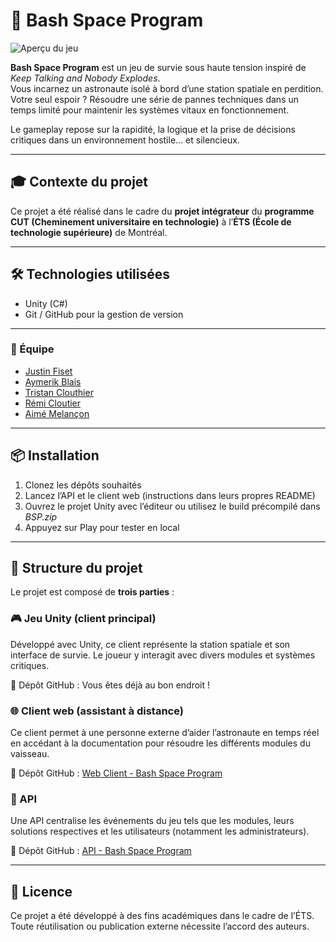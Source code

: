 # 🚀 Bash Space Program

![Aperçu du jeu](git_assets/bsp.gif)

**Bash Space Program** est un jeu de survie sous haute tension inspiré de *Keep Talking and Nobody Explodes*.  
Vous incarnez un astronaute isolé à bord d’une station spatiale en perdition. Votre seul espoir ? Résoudre une série de pannes techniques dans un temps limité pour maintenir les systèmes vitaux en fonctionnement.

Le gameplay repose sur la rapidité, la logique et la prise de décisions critiques dans un environnement hostile… et silencieux.

---

## 🎓 Contexte du projet

Ce projet a été réalisé dans le cadre du **projet intégrateur** du **programme CUT (Cheminement universitaire en technologie)** à l’**ÉTS (École de technologie supérieure)** de Montréal.

---

## 🛠️ Technologies utilisées

- Unity (C#)
- Git / GitHub pour la gestion de version

--- 

### 👥 Équipe
- [Justin Fiset](https://github.com/justinfiset)
- [Aymerik Blais](https://github.com/Merisiel0)
- [Tristan Clouthier](https://github.com/triflash1)
- [Rémi Cloutier](https://github.com/RemiCloutier)
- [Aimé Melançon](https://github.com/AimeMelancon)

---

## 📦 Installation

1. Clonez les dépôts souhaités
2. Lancez l’API et le client web (instructions dans leurs propres README)
3. Ouvrez le projet Unity avec l’éditeur ou utilisez le build précompilé dans *BSP.zip*
4. Appuyez sur Play pour tester en local

---

## 🧩 Structure du projet

Le projet est composé de **trois parties** :

### 🎮 Jeu Unity (client principal)

Développé avec Unity, ce client représente la station spatiale et son interface de survie. Le joueur y interagit avec divers modules et systèmes critiques.

🔗 Dépôt GitHub : Vous êtes déjà au bon endroit !

### 🌐 Client web (assistant à distance)

Ce client permet à une personne externe d’aider l’astronaute en temps réel en accédant à la documentation pour résoudre les différents modules du vaisseau.

🔗 Dépôt GitHub : [Web Client - Bash Space Program](https://github.com/justinfiset/H2025_TCH099_03_A_C2)

### 🧠 API

Une API centralise les événements du jeu tels que les modules, leurs solutions respectives et les utilisateurs (notamment les administrateurs).

🔗 Dépôt GitHub : [API - Bash Space Program](https://github.com/AimeMelancon/H2025_TCH099_03_A_API)

---

## 📜 Licence

Ce projet a été développé à des fins académiques dans le cadre de l’ÉTS. Toute réutilisation ou publication externe nécessite l’accord des auteurs.
